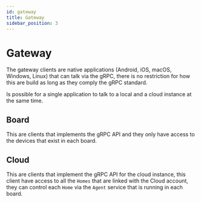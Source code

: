 ```yaml
---
id: gateway
title: Gateway
sidebar_position: 3
---
```


# Gateway
The gateway clients are native applications (Android, iOS, macOS, Windows, 
Linux) that can talk via the gRPC, there is no restriction for how this are 
build as long as they comply the gRPC standard.

Is possible for a single application to talk to a local and a cloud instance 
at the same time.

## Board
This are clients that implements the gRPC API and they only have access to the 
devices that exist in each board.

## Cloud
This are clients that implement the gRPC API for the cloud instance, this client have access to all the `Homes` that are linked with the Cloud account, they can control each `Home` via the `Agent` service that is running in each board.

